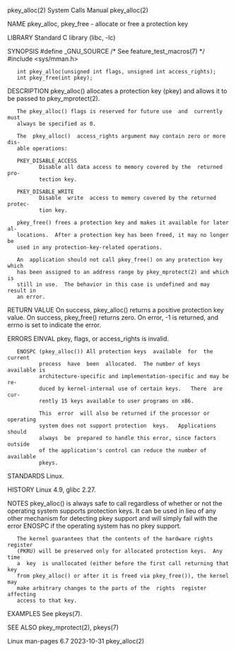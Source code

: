pkey_alloc(2)                 System Calls Manual                pkey_alloc(2)

NAME
       pkey_alloc, pkey_free - allocate or free a protection key

LIBRARY
       Standard C library (libc, -lc)

SYNOPSIS
       #define _GNU_SOURCE             /* See feature_test_macros(7) */
       #include <sys/mman.h>

       int pkey_alloc(unsigned int flags, unsigned int access_rights);
       int pkey_free(int pkey);

DESCRIPTION
       pkey_alloc()  allocates  a  protection  key  (pkey) and allows it to be
       passed to pkey_mprotect(2).

       The pkey_alloc() flags is reserved for future use  and  currently  must
       always be specified as 0.

       The  pkey_alloc()  access_rights argument may contain zero or more dis‐
       able operations:

       PKEY_DISABLE_ACCESS
              Disable all data access to memory covered by the  returned  pro‐
              tection key.

       PKEY_DISABLE_WRITE
              Disable  write  access to memory covered by the returned protec‐
              tion key.

       pkey_free() frees a protection key and makes it available for later al‐
       locations.  After a protection key has been freed, it may no longer  be
       used in any protection-key-related operations.

       An  application should not call pkey_free() on any protection key which
       has been assigned to an address range by pkey_mprotect(2) and which  is
       still in use.  The behavior in this case is undefined and may result in
       an error.

RETURN VALUE
       On  success,  pkey_alloc() returns a positive protection key value.  On
       success, pkey_free() returns zero.  On error, -1 is returned, and errno
       is set to indicate the error.

ERRORS
       EINVAL pkey, flags, or access_rights is invalid.

       ENOSPC (pkey_alloc()) All protection keys  available  for  the  current
              process  have  been  allocated.  The number of keys available is
              architecture-specific and implementation-specific and may be re‐
              duced by kernel-internal use of certain keys.   There  are  cur‐
              rently 15 keys available to user programs on x86.

              This  error  will also be returned if the processor or operating
              system does not support protection  keys.   Applications  should
              always  be  prepared to handle this error, since factors outside
              of the application's control can reduce the number of  available
              pkeys.

STANDARDS
       Linux.

HISTORY
       Linux 4.9, glibc 2.27.

NOTES
       pkey_alloc()  is  always  safe to call regardless of whether or not the
       operating system supports protection keys.  It can be used in  lieu  of
       any  other  mechanism  for  detecting pkey support and will simply fail
       with the error ENOSPC if the operating system has no pkey support.

       The kernel guarantees that the contents of the hardware rights register
       (PKRU) will be preserved only for allocated protection keys.  Any  time
       a  key  is unallocated (either before the first call returning that key
       from pkey_alloc() or after it is freed via pkey_free()), the kernel may
       make arbitrary changes to the parts of the  rights  register  affecting
       access to that key.

EXAMPLES
       See pkeys(7).

SEE ALSO
       pkey_mprotect(2), pkeys(7)

Linux man-pages 6.7               2023-10-31                     pkey_alloc(2)
